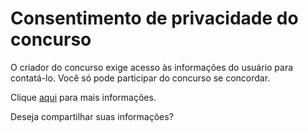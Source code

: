 # Consentimento de privacidade do concurso

O criador do concurso exige acesso às informações do usuário para contatá-lo. Você só pode participar do concurso se concordar.

Clique [aqui](https://omegaup.com/privacy/contest-user-information/) para mais informações.

Deseja compartilhar suas informações?
